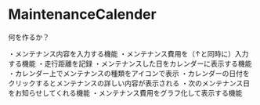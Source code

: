 # MaintenanceCalender

何を作るか？

・メンテナンス内容を入力する機能
・メンテナンス費用を（↑と同時に）入力する機能
・走行距離を記録
・メンテナンスした日をカレンダーに表示する機能
・カレンダー上でメンテナンスの種類をアイコンで表示
・カレンダーの日付をクリックするとメンテナンスの詳しい内容が表示される
・次のメンテナンス日をお知らせしてくれる機能
・メンテナンス費用をグラフ化して表示する機能
